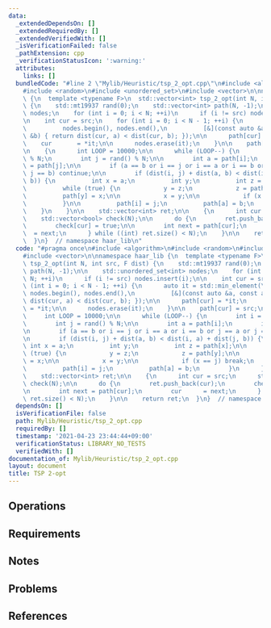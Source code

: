 ```yaml
---
data:
  _extendedDependsOn: []
  _extendedRequiredBy: []
  _extendedVerifiedWith: []
  _isVerificationFailed: false
  _pathExtension: cpp
  _verificationStatusIcon: ':warning:'
  attributes:
    links: []
  bundledCode: "#line 2 \"Mylib/Heuristic/tsp_2_opt.cpp\"\n#include <algorithm>\n\
    #include <random>\n#include <unordered_set>\n#include <vector>\n\nnamespace haar_lib\
    \ {\n  template <typename F>\n  std::vector<int> tsp_2_opt(int N, int src, F dist)\
    \ {\n    std::mt19937 rand(0);\n    std::vector<int> path(N, -1);\n\n    std::unordered_set<int>\
    \ nodes;\n    for (int i = 0; i < N; ++i)\n      if (i != src) nodes.insert(i);\n\
    \n    int cur = src;\n    for (int i = 0; i < N - 1; ++i) {\n      auto it = std::min_element(\n\
    \          nodes.begin(), nodes.end(),\n          [&](const auto &a, const auto\
    \ &b) { return dist(cur, a) < dist(cur, b); });\n\n      path[cur] = *it;\n  \
    \    cur       = *it;\n\n      nodes.erase(it);\n    }\n\n    path[cur] = src;\n\
    \n    {\n      int LOOP = 10000;\n\n      while (LOOP--) {\n        int i = rand()\
    \ % N;\n        int j = rand() % N;\n\n        int a = path[i];\n        int b\
    \ = path[j];\n\n        if (a == b or i == j or i == a or i == b or j == a or\
    \ j == b) continue;\n\n        if (dist(i, j) + dist(a, b) < dist(i, a) + dist(j,\
    \ b)) {\n          int x = a;\n          int y;\n          int z = path[x];\n\n\
    \          while (true) {\n            y = z;\n            z = path[y];\n\n  \
    \          path[y] = x;\n\n            x = y;\n\n            if (x == j) break;\n\
    \          }\n\n          path[i] = j;\n          path[a] = b;\n        }\n  \
    \    }\n    }\n\n    std::vector<int> ret;\n\n    {\n      int cur = src;\n  \
    \    std::vector<bool> check(N);\n\n      do {\n        ret.push_back(cur);\n\
    \        check[cur] = true;\n\n        int next = path[cur];\n        cur    \
    \  = next;\n      } while ((int) ret.size() < N);\n    }\n\n    return ret;\n\
    \  }\n}  // namespace haar_lib\n"
  code: "#pragma once\n#include <algorithm>\n#include <random>\n#include <unordered_set>\n\
    #include <vector>\n\nnamespace haar_lib {\n  template <typename F>\n  std::vector<int>\
    \ tsp_2_opt(int N, int src, F dist) {\n    std::mt19937 rand(0);\n    std::vector<int>\
    \ path(N, -1);\n\n    std::unordered_set<int> nodes;\n    for (int i = 0; i <\
    \ N; ++i)\n      if (i != src) nodes.insert(i);\n\n    int cur = src;\n    for\
    \ (int i = 0; i < N - 1; ++i) {\n      auto it = std::min_element(\n         \
    \ nodes.begin(), nodes.end(),\n          [&](const auto &a, const auto &b) { return\
    \ dist(cur, a) < dist(cur, b); });\n\n      path[cur] = *it;\n      cur      \
    \ = *it;\n\n      nodes.erase(it);\n    }\n\n    path[cur] = src;\n\n    {\n \
    \     int LOOP = 10000;\n\n      while (LOOP--) {\n        int i = rand() % N;\n\
    \        int j = rand() % N;\n\n        int a = path[i];\n        int b = path[j];\n\
    \n        if (a == b or i == j or i == a or i == b or j == a or j == b) continue;\n\
    \n        if (dist(i, j) + dist(a, b) < dist(i, a) + dist(j, b)) {\n         \
    \ int x = a;\n          int y;\n          int z = path[x];\n\n          while\
    \ (true) {\n            y = z;\n            z = path[y];\n\n            path[y]\
    \ = x;\n\n            x = y;\n\n            if (x == j) break;\n          }\n\n\
    \          path[i] = j;\n          path[a] = b;\n        }\n      }\n    }\n\n\
    \    std::vector<int> ret;\n\n    {\n      int cur = src;\n      std::vector<bool>\
    \ check(N);\n\n      do {\n        ret.push_back(cur);\n        check[cur] = true;\n\
    \n        int next = path[cur];\n        cur      = next;\n      } while ((int)\
    \ ret.size() < N);\n    }\n\n    return ret;\n  }\n}  // namespace haar_lib\n"
  dependsOn: []
  isVerificationFile: false
  path: Mylib/Heuristic/tsp_2_opt.cpp
  requiredBy: []
  timestamp: '2021-04-23 23:44:44+09:00'
  verificationStatus: LIBRARY_NO_TESTS
  verifiedWith: []
documentation_of: Mylib/Heuristic/tsp_2_opt.cpp
layout: document
title: TSP 2-opt
---
```


## Operations

## Requirements

## Notes

## Problems

## References
